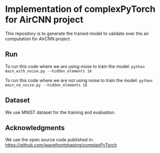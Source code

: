 # Implementation of complexPyTorch for AirCNN project

This repository is to generate the trained model to validate over the air computation for AirCNN project. 

## Run

To run this code where we are using noise to train the model: `python main_with_noise.py --hidden_elements 16`

To run this code where we are not using noise to train the model: `python main_no_noise.py --hidden_elements 16`

## Dataset
We use MNIST dataset for the training and evaluation.



## Acknowledgments

We use the open source code published in: https://github.com/wavefrontshaping/complexPyTorch
